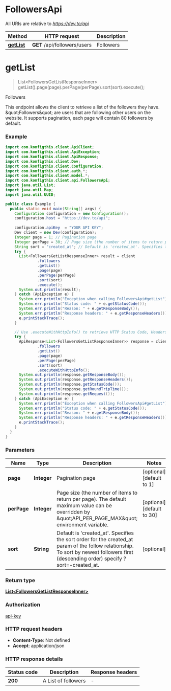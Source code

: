 # FollowersApi

All URIs are relative to *https://dev.to/api*

| Method | HTTP request | Description |
|------------- | ------------- | -------------|
| [**getList**](FollowersApi.md#getList) | **GET** /api/followers/users | Followers |


<a name="getList"></a>
# **getList**
> List&lt;FollowersGetListResponseInner&gt; getList().page(page).perPage(perPage).sort(sort).execute();

Followers

This endpoint allows the client to retrieve a list of the followers they have.         \&quot;Followers\&quot; are users that are following other users on the website.         It supports pagination, each page will contain 80 followers by default.

### Example
```java
import com.konfigthis.client.ApiClient;
import com.konfigthis.client.ApiException;
import com.konfigthis.client.ApiResponse;
import com.konfigthis.client.Dev;
import com.konfigthis.client.Configuration;
import com.konfigthis.client.auth.*;
import com.konfigthis.client.model.*;
import com.konfigthis.client.api.FollowersApi;
import java.util.List;
import java.util.Map;
import java.util.UUID;

public class Example {
  public static void main(String[] args) {
    Configuration configuration = new Configuration();
    configuration.host = "https://dev.to/api";
    
    configuration.apiKey  = "YOUR API KEY";
    Dev client = new Dev(configuration);
    Integer page = 1; // Pagination page
    Integer perPage = 30; // Page size (the number of items to return per page). The default maximum value can be overridden by \"API_PER_PAGE_MAX\" environment variable.
    String sort = "created_at"; // Default is 'created_at'. Specifies the sort order for the created_at param of the follow                                 relationship. To sort by newest followers first (descending order) specify                                 ?sort=-created_at.
    try {
      List<FollowersGetListResponseInner> result = client
              .followers
              .getList()
              .page(page)
              .perPage(perPage)
              .sort(sort)
              .execute();
      System.out.println(result);
    } catch (ApiException e) {
      System.err.println("Exception when calling FollowersApi#getList");
      System.err.println("Status code: " + e.getStatusCode());
      System.err.println("Reason: " + e.getResponseBody());
      System.err.println("Response headers: " + e.getResponseHeaders());
      e.printStackTrace();
    }

    // Use .executeWithHttpInfo() to retrieve HTTP Status Code, Headers and Request
    try {
      ApiResponse<List<FollowersGetListResponseInner>> response = client
              .followers
              .getList()
              .page(page)
              .perPage(perPage)
              .sort(sort)
              .executeWithHttpInfo();
      System.out.println(response.getResponseBody());
      System.out.println(response.getResponseHeaders());
      System.out.println(response.getStatusCode());
      System.out.println(response.getRoundTripTime());
      System.out.println(response.getRequest());
    } catch (ApiException e) {
      System.err.println("Exception when calling FollowersApi#getList");
      System.err.println("Status code: " + e.getStatusCode());
      System.err.println("Reason: " + e.getResponseBody());
      System.err.println("Response headers: " + e.getResponseHeaders());
      e.printStackTrace();
    }
  }
}

```

### Parameters

| Name | Type | Description  | Notes |
|------------- | ------------- | ------------- | -------------|
| **page** | **Integer**| Pagination page | [optional] [default to 1] |
| **perPage** | **Integer**| Page size (the number of items to return per page). The default maximum value can be overridden by \&quot;API_PER_PAGE_MAX\&quot; environment variable. | [optional] [default to 30] |
| **sort** | **String**| Default is &#39;created_at&#39;. Specifies the sort order for the created_at param of the follow                                 relationship. To sort by newest followers first (descending order) specify                                 ?sort&#x3D;-created_at. | [optional] |

### Return type

[**List&lt;FollowersGetListResponseInner&gt;**](FollowersGetListResponseInner.md)

### Authorization

[api-key](../README.md#api-key)

### HTTP request headers

 - **Content-Type**: Not defined
 - **Accept**: application/json

### HTTP response details
| Status code | Description | Response headers |
|-------------|-------------|------------------|
| **200** | A List of followers |  -  |

